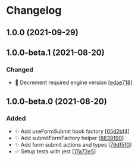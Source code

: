 # Changelog

<a name="1.0.0"></a>
## 1.0.0 (2021-09-29)

<a name="1.0.0-beta.1"></a>
## 1.0.0-beta.1 (2021-08-20)

### Changed

- 🔧 Decrement required engine version [[edae718](https://github.com/AckeeCZ/react-final-form-redux-submit/commit/edae718cc89f921813bf03be2eb6f1dbb204a5bb)]


<a name="1.0.0-beta.0"></a>
## 1.0.0-beta.0 (2021-08-20)

### Added

- ✨ Add useFormSubmit hook factory [[65d2bf4](https://github.com/AckeeCZ/react-final-form-redux-submit/commit/65d2bf49b36154d2b506053f0553c407d45f34e0)]
- ✨ Add submitFormFactory helper [[8839190](https://github.com/AckeeCZ/react-final-form-redux-submit/commit/8839190b4614c6399400b8c9509bd6f6061bcd25)]
- ✨ Add form submit actions and types [[79df5f0](https://github.com/AckeeCZ/react-final-form-redux-submit/commit/79df5f04ccaa32e64f03cace1d98478993f97556)]
- ✅ Setup tests with jest [[17a73e5](https://github.com/AckeeCZ/react-final-form-redux-submit/commit/17a73e504097a6ebca39d2d6464e266a2562bda1)]

